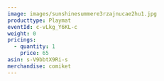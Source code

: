 ```yaml
---
image: images/sunshinesummere3rzajnucae2hu1.jpg
producttype: Playmat
eventId: c-vLkg_Y6KL-c
weight: 0
pricings:
  - quantity: 1
    price: 65
asin: s-V9bbtX9Ri-s
merchandise: comiket
---
```

